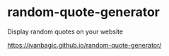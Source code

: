 # random-quote-generator
Display random quotes on your website

https://ivanbagic.github.io/random-quote-generator/
